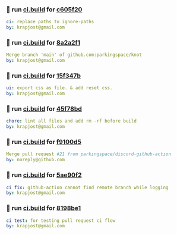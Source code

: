 ### 🔨 run [ci.build](https://github.com/krapjost/knot/actions/runs/4626453849) for [c605f20](https://github.com/krapjost/knot/commit/c605f20)

```yaml
ci: replace paths to ignore-paths
by: krapjost@gmail.com
```

### 🔨 run [ci.build](https://github.com/krapjost/knot/actions/runs/4626739390) for [8a2a2f1](https://github.com/krapjost/knot/commit/8a2a2f1)

```yaml
Merge branch 'main' of github.com:parkingspace/knot
by: krapjost@gmail.com
```

### 🔨 run [ci.build](https://github.com/krapjost/knot/actions/runs/4627247694) for [15f347b](https://github.com/krapjost/knot/commit/15f347b)

```yaml
ui: export css as file. & add reset css.
by: krapjost@gmail.com
```

### 🔨 run [ci.build](https://github.com/krapjost/knot/actions/runs/4627427727) for [45f78bd](https://github.com/krapjost/knot/commit/45f78bd)

```yaml
chore: lint all files and add rm -rf before build
by: krapjost@gmail.com
```

### 🔨 run [ci.build](https://github.com/krapjost/knot/actions/runs/4628012417) for [f9100d5](https://github.com/krapjost/knot/commit/f9100d5)

```yaml
Merge pull request #21 from parkingspace/discord-github-action
by: noreply@github.com
```

### 🔨 run [ci.build](https://github.com/krapjost/knot/actions/runs/4628034630) for [5ae90f2](https://github.com/krapjost/knot/commit/5ae90f2)

```yaml
ci fix: github-action cannot find remote branch while logging
by: krapjost@gmail.com
```

### 🔨 run [ci.build](https://github.com/krapjost/knot/actions/runs/4628092455) for [8198be1](https://github.com/krapjost/knot/commit/8198be1)

```yaml
ci test: for testing pull request ci flow
by: krapjost@gmail.com
```
